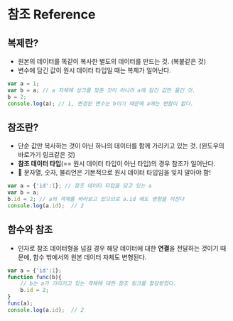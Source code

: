 # 참조 Reference

## 복제란?
- 원본의 데이터를 똑같이 복사한 별도의 데이터를 만드는 것. (복붙같은 것)
- 변수에 담긴 값이 원시 데이터 타입일 때는 복제가 일어난다.
```javascript
var a = 1;
var b = a; // a 자체에 싱크를 맞춘 것이 아니라 a에 담긴 깂만 옮긴 것.
b = 2; 
console.log(a); // 1, 변경된 변수는 b이기 때문에 a에는 변함이 없다.
```

## 참조란?
- 단순 값만 복사하는 것이 아닌 하나의 데이터를 함께 가리키고 있는 것. (윈도우의 바로가기 링크같은 것)
- **참조 데이터 타입**(== 원시 데이터 타입이 아닌 타입)의 경우 참조가 일어난다.
- 🚨 문자열, 숫자, 불리언은 기본적으로 원시 데이터 타입임을 잊지 말아야 함!
```javascript
var a = {'id':1}; // 참조 데이터 타입을 담고 있는 a
var b = a;
b.id = 2; // a의 객체를 바라보고 있으므로 a.id 에도 영향을 끼친다
console.log(a.id);  // 2
```

## 함수와 참조
- 인자로 참조 데이터형을 넘길 경우 해당 데이터에 대한 **연결**을 전달하는 것이기 때문에, 함수 밖에서의 원본 데이터 자체도 변형된다.
```javascript
var a = {'id':1};
function func(b){
    // b는 a가 가리키고 있는 객체에 대한 참조 링크를 할당받았다.
    b.id = 2;
}
func(a);
console.log(a.id);  // 2
```

